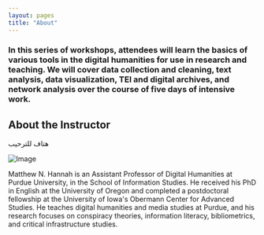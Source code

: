 ```yaml
---
layout: pages
title: "About"
---
```


### In this series of workshops, attendees will learn the basics of various tools in the digital humanities for use in research and teaching. We will cover data collection and cleaning, text analysis, data visualization, TEI and digital archives, and network analysis over the course of five days of intensive work. 

## About the Instructor
هتاف للترحيب

![Image](https://0.academia-photos.com/924145/345745/36882688/s200_matthew.hannah.jpg) 

Matthew N. Hannah is an Assistant Professor of Digital Humanities at Purdue University, in the School of Information Studies. He received his PhD in English at the University of Oregon and completed a postdoctoral fellowship at the University of Iowa's Obermann Center for Advanced Studies. He teaches digital humanities and media studies at Purdue, and his research focuses on conspiracy theories, information literacy, bibliometrics, and critical infrastructure studies.

